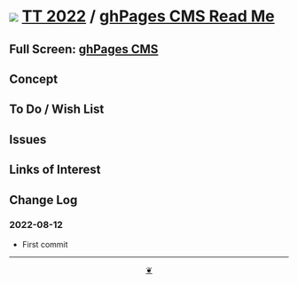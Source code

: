 # [![](https://pushme-pullyou.github.io/tootoo-2022/assets/icons/mark-github.svg )](https://github.com/pushme-pullyou/tootoo-2022/ "Source code on GitHub" ) [TT 2022]( https://pushme-pullyou.github.io/tootoo-2022/ "Home page" ) / [ghPages CMS Read Me]( https://pushme-pullyou.github.io/tootoo-2022/#lib08/pages-cms/README.md "2022-08-04" )


<!--@@@
<div class=iframe-resize ><iframe src=https://pushme-pullyou.github.io/tootoo-2022/ lib08/pages-cms/ height=100% width=100% ></iframe></div>
_"ghPages CMS" in a resizable window. One finger to rotate. Two to zoom._
@@@-->

## Full Screen: [ghPages CMS]( https://pushme-pullyou.github.io/tootoo-2022/lib08/pages-cms/ )


## Concept


## To Do / Wish List


## Issues


## Links of Interest


## Change Log


### 2022-08-12

* First commit


***

<center title="Hello! Click me to go up to the top" ><a class=aDingbat href=javascript:window.scrollTo(0,0);> ❦ </a></center>
